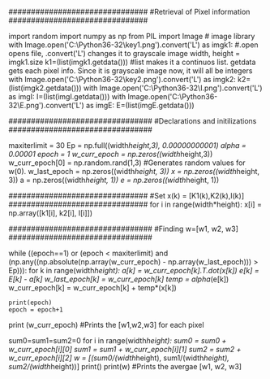 ###############################
#Retrieval of Pixel information
###############################

import random 
import numpy as np
from PIL import Image # image library
with Image.open('C:\Python36-32\key1.png').convert('L') as imgk1: #.open opens file, .convert('L') changes it to grayscale image
	width, height = imgk1.size
	k1=(list(imgk1.getdata())) #list makes it a continuos list. getdata gets each pixel info. Since it is grayscale image now, it will all be integers
with Image.open('C:\Python36-32\key2.png').convert('L') as imgk2:
	k2=(list(imgk2.getdata()))
with Image.open('C:\Python36-32\I.png').convert('L') as imgI:
	I=(list(imgI.getdata()))
with Image.open('C:\Python36-32\E.png').convert('L') as imgE:
	E=(list(imgE.getdata()))	


################################
#Declarations and initilizations
################################

maxiterlimit = 30
Ep = np.full((width*height,3), 0.00000000001)
alpha = 0.00001
epoch = 1
w_curr_epoch = np.zeros((width*height,3))
w_curr_epoch[0] = np.random.rand(1,3) #Generates random values for w(0). 
w_last_epoch = np.zeros((width*height, 3))
x = np.zeros((width*height, 3))
a = np.zeros((width*height, 1))
e = np.zeros((width*height, 1))

###############################
#Set x(k) = [K1(k),K2(k),I(k)]
###############################
for i in range(width*height):
	x[i] = np.array([k1[i], k2[i], I[i]])
	

################################
#Finding w=[w1, w2, w3]
################################

while ((epoch==1) or (epoch < maxiterlimit) and (np.any((np.absolute(np.array(w_curr_epoch) - np.array(w_last_epoch))) > Ep))):
	for k in range(width*height):
		a[k] = w_curr_epoch[k].T.dot(x[k])
		e[k] = E[k] - a[k]
		w_last_epoch[k] = w_curr_epoch[k]
		temp = alpha*(e[k])
		w_curr_epoch[k] = w_curr_epoch[k] + temp*(x[k])
	
	print(epoch)
	epoch = epoch+1
print (w_curr_epoch) #Prints the [w1,w2,w3] for each pixel

sum0=sum1=sum2=0
for i in range(width*height):
	sum0 = sum0 + w_curr_epoch[i][0]
	sum1 = sum1 + w_curr_epoch[i][1]
	sum2 = sum2 + w_curr_epoch[i][2]
w = [(sum0/(width*height), sum1/(width*height), sum2/(width*height))]
print()
print(w) #Prints the avergae [w1, w2, w3]

